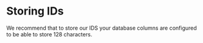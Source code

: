 # Storing IDs

We recommend that to store our IDS your database columns are configured to be able to store 128 characters.
